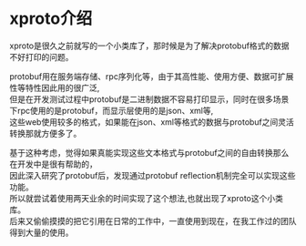# xproto介绍
xproto是很久之前就写的一个小类库了，那时候是为了解决protobuf格式的数据不好打印的问题。

protobuf用在服务端存储、rpc序列化等，由于其高性能、使用方便、数据可扩展性等特性因此用的很广泛,<br>
但是在开发测试过程中protobuf是二进制数据不容易打印显示，同时在很多场景下rpc使用的是protobuf，而显示层使用的是json、xml等,<br>
这些web使用较多的格式，如果能在json、xml等格式的数据与protobuf之间灵活转换那就方便多了。

基于这种考虑，觉得如果真能实现这些文本格式与protobuf之间的自由转换那么在开发中是很有帮助的，<br>
因此深入研究了protobuf后，发现通过protobuf reflection机制完全可以实现这些功能。<br>
所以就尝试着使用两天业余的时间实现了这个想法,也就出现了xproto这个小类库。<br>
后来又偷偷摸摸的把它引用在日常的工作中，一直使用到现在，在我工作过的团队得到大量的使用。
